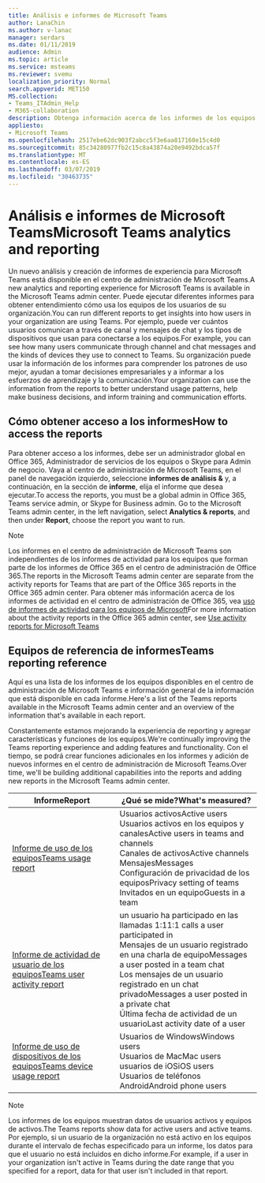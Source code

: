 ```yaml
---
title: Análisis e informes de Microsoft Teams
author: LanaChin
ms.author: v-lanac
manager: serdars
ms.date: 01/11/2019
audience: Admin
ms.topic: article
ms.service: msteams
ms.reviewer: svemu
localization_priority: Normal
search.appverid: MET150
MS.collection:
- Teams_ITAdmin_Help
- M365-collaboration
description: Obtenga información acerca de los informes de los equipos que están disponibles en el centro de administración de Microsoft Teams.
appliesto:
- Microsoft Teams
ms.openlocfilehash: 2517ebe62dc903f2abcc5f3e6aa817160e15c4d0
ms.sourcegitcommit: 85c34280977fb2c15c8a43874a20e9492bdca57f
ms.translationtype: MT
ms.contentlocale: es-ES
ms.lasthandoff: 03/07/2019
ms.locfileid: "30463735"
---
```

# <a name="microsoft-teams-analytics-and-reporting"></a><span data-ttu-id="d8272-103">Análisis e informes de Microsoft Teams</span><span class="sxs-lookup"><span data-stu-id="d8272-103">Microsoft Teams analytics and reporting</span></span>

<span data-ttu-id="d8272-104">Un nuevo análisis y creación de informes de experiencia para Microsoft Teams está disponible en el centro de administración de Microsoft Teams.</span><span class="sxs-lookup"><span data-stu-id="d8272-104">A new analytics and reporting experience for Microsoft Teams is available in the Microsoft Teams admin center.</span></span> <span data-ttu-id="d8272-105">Puede ejecutar diferentes informes para obtener entendimiento cómo usa los equipos de los usuarios de su organización.</span><span class="sxs-lookup"><span data-stu-id="d8272-105">You can run different reports to get insights into how users in your organization are using Teams.</span></span> <span data-ttu-id="d8272-106">Por ejemplo, puede ver cuántos usuarios comunican a través de canal y mensajes de chat y los tipos de dispositivos que usan para conectarse a los equipos.</span><span class="sxs-lookup"><span data-stu-id="d8272-106">For example, you can see how many users communicate through channel and chat messages and the kinds of devices they use to connect to Teams.</span></span> <span data-ttu-id="d8272-107">Su organización puede usar la información de los informes para comprender los patrones de uso mejor, ayudan a tomar decisiones empresariales y a informar a los esfuerzos de aprendizaje y la comunicación.</span><span class="sxs-lookup"><span data-stu-id="d8272-107">Your organization can use the information from the reports to better understand usage patterns, help make business decisions, and inform training and communication efforts.</span></span>

## <a name="how-to-access-the-reports"></a><span data-ttu-id="d8272-108">Cómo obtener acceso a los informes</span><span class="sxs-lookup"><span data-stu-id="d8272-108">How to access the reports</span></span>

<span data-ttu-id="d8272-109">Para obtener acceso a los informes, debe ser un administrador global en Office 365, Administrador de servicios de los equipos o Skype para Admin de negocio.  Vaya al centro de administración de Microsoft Teams, en el panel de navegación izquierdo, seleccione **informes de análisis &** y, a continuación, en la sección de **informe**, elija el informe que desea ejecutar.</span><span class="sxs-lookup"><span data-stu-id="d8272-109">To access the reports, you must be a global admin in Office 365, Teams service admin, or Skype for Business admin.  Go to the Microsoft Teams admin center, in the left navigation, select **Analytics & reports**, and then under **Report**, choose the report you want to run.</span></span>

> [!NOTE]
> <span data-ttu-id="d8272-110">Los informes en el centro de administración de Microsoft Teams son independientes de los informes de actividad para los equipos que forman parte de los informes de Office 365 en el centro de administración de Office 365.</span><span class="sxs-lookup"><span data-stu-id="d8272-110">The reports in the Microsoft Teams admin center are separate from the activity reports for Teams that are part of the Office 365 reports in the Office 365 admin center.</span></span> <span data-ttu-id="d8272-111">Para obtener más información acerca de los informes de actividad en el centro de administración de Office 365, vea [uso de informes de actividad para los equipos de Microsoft](../teams-activity-reports.md)</span><span class="sxs-lookup"><span data-stu-id="d8272-111">For more information about the activity reports in the Office 365 admin center, see [Use activity reports for Microsoft Teams](../teams-activity-reports.md)</span></span>

## <a name="teams-reporting-reference"></a><span data-ttu-id="d8272-112">Equipos de referencia de informes</span><span class="sxs-lookup"><span data-stu-id="d8272-112">Teams reporting reference</span></span>

<span data-ttu-id="d8272-113">Aquí es una lista de los informes de los equipos disponibles en el centro de administración de Microsoft Teams e información general de la información que está disponible en cada informe.</span><span class="sxs-lookup"><span data-stu-id="d8272-113">Here's a list of the Teams reports available in the Microsoft Teams admin center and an overview of the information that's available in each report.</span></span>

<span data-ttu-id="d8272-114">Constantemente estamos mejorando la experiencia de reporting y agregar características y funciones de los equipos.</span><span class="sxs-lookup"><span data-stu-id="d8272-114">We're continually improving the Teams reporting experience and adding features and functionality.</span></span> <span data-ttu-id="d8272-115">Con el tiempo, se podrá crear funciones adicionales en los informes y adición de nuevos informes en el centro de administración de Microsoft Teams.</span><span class="sxs-lookup"><span data-stu-id="d8272-115">Over time, we'll be building additional capabilities into the reports and adding new reports in the Microsoft Teams admin center.</span></span>

|<span data-ttu-id="d8272-116">Informe</span><span class="sxs-lookup"><span data-stu-id="d8272-116">Report</span></span>  |<span data-ttu-id="d8272-117">¿Qué se mide?</span><span class="sxs-lookup"><span data-stu-id="d8272-117">What's measured?</span></span> |
|---------|---------|
|[<span data-ttu-id="d8272-118">Informe de uso de los equipos</span><span class="sxs-lookup"><span data-stu-id="d8272-118">Teams usage report</span></span>](teams-usage-report.md)  |  <span data-ttu-id="d8272-119">Usuarios activos</span><span class="sxs-lookup"><span data-stu-id="d8272-119">Active users</span></span><br/><span data-ttu-id="d8272-120">Usuarios activos en los equipos y canales</span><span class="sxs-lookup"><span data-stu-id="d8272-120">Active users in teams and channels</span></span><br/><span data-ttu-id="d8272-121">Canales de activos</span><span class="sxs-lookup"><span data-stu-id="d8272-121">Active channels</span></span><br/><span data-ttu-id="d8272-122">Mensajes</span><span class="sxs-lookup"><span data-stu-id="d8272-122">Messages</span></span><br/><span data-ttu-id="d8272-123">Configuración de privacidad de los equipos</span><span class="sxs-lookup"><span data-stu-id="d8272-123">Privacy setting of  teams</span></span><br/><span data-ttu-id="d8272-124">Invitados en un equipo</span><span class="sxs-lookup"><span data-stu-id="d8272-124">Guests in a team</span></span>   |
|[<span data-ttu-id="d8272-125">Informe de actividad de usuario de los equipos</span><span class="sxs-lookup"><span data-stu-id="d8272-125">Teams user activity report</span></span>](user-activity-report.md)  |  <span data-ttu-id="d8272-126">un usuario ha participado en las llamadas 1:1</span><span class="sxs-lookup"><span data-stu-id="d8272-126">1:1 calls a user participated in</span></span><br/><span data-ttu-id="d8272-127">Mensajes de un usuario registrado en una charla de equipo</span><span class="sxs-lookup"><span data-stu-id="d8272-127">Messages a user posted in a team chat</span></span><br/><span data-ttu-id="d8272-128">Los mensajes de un usuario registrado en un chat privado</span><span class="sxs-lookup"><span data-stu-id="d8272-128">Messages a user posted in a private chat</span></span><br/><span data-ttu-id="d8272-129">Última fecha de actividad de un usuario</span><span class="sxs-lookup"><span data-stu-id="d8272-129">Last activity date of a user</span></span>     |
|[<span data-ttu-id="d8272-130">Informe de uso de dispositivos de los equipos</span><span class="sxs-lookup"><span data-stu-id="d8272-130">Teams device usage report</span></span>](device-usage-report.md)   |  <span data-ttu-id="d8272-131">Usuarios de Windows</span><span class="sxs-lookup"><span data-stu-id="d8272-131">Windows users</span></span><br/><span data-ttu-id="d8272-132">Usuarios de Mac</span><span class="sxs-lookup"><span data-stu-id="d8272-132">Mac users</span></span><br/><span data-ttu-id="d8272-133">usuarios de iOS</span><span class="sxs-lookup"><span data-stu-id="d8272-133">iOS users</span></span><br/><span data-ttu-id="d8272-134">Usuarios de teléfonos Android</span><span class="sxs-lookup"><span data-stu-id="d8272-134">Android phone users</span></span>     |

> [!NOTE]
> <span data-ttu-id="d8272-135">Los informes de los equipos muestran datos de usuarios activos y equipos de activos.</span><span class="sxs-lookup"><span data-stu-id="d8272-135">The Teams reports show data for active users and active teams.</span></span> <span data-ttu-id="d8272-136">Por ejemplo, si un usuario de la organización no está activo en los equipos durante el intervalo de fechas especificado para un informe, los datos para que el usuario no está incluidos en dicho informe.</span><span class="sxs-lookup"><span data-stu-id="d8272-136">For example, if a user in your organization isn't active in Teams during the date range that you specified for a report, data for that user isn't included in that report.</span></span>
